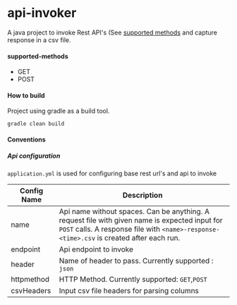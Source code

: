 # api-invoker

A java project to invoke Rest API's (See [supported methods](#supported-methods) and capture response in a csv file.

#### supported-methods

- GET
- POST

#### How to build

Project using gradle as a build tool.

````
gradle clean build
````

#### Conventions

##### Api configuration

`application.yml` is used for configuring base rest url's and api to invoke

| Config Name  | Description |
| ------------- | ------------- |
| name  | Api name without spaces. Can be anything. A request file with given name is expected input for `POST` calls. A response file with `<name>-response-<time>.csv` is created after each run.  |
| endpoint | Api endpoint to invoke |
| header | Name of header to pass. Currently supported : `json` |
| httpmethod | HTTP Method. Currently supported: `GET`,`POST` |
| csvHeaders | Input csv file headers for parsing columns |


